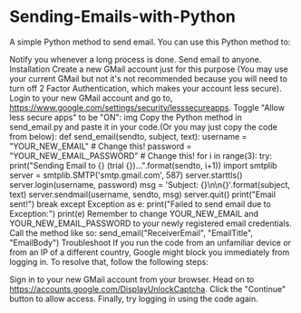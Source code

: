 # Sending-Emails-with-Python
A simple Python method to send email. You can use this Python method to:

Notify you whenever a long process is done.
Send email to anyone.
Installation
Create a new GMail account just for this purpose (You may use your current GMail but not it's not recommended because you will need to turn off 2 Factor Authentication, which makes your account less secure).
Login to your new GMail account and go to, https://www.google.com/settings/security/lesssecureapps.
Toggle "Allow less secure apps" to be "ON": img
Copy the Python method in send_email.py and paste it in your code.(Or you may just copy the code from below):
def send_email(sendto, subject, text):
    username = "YOUR_NEW_EMAIL" # Change this!
    password = "YOUR_NEW_EMAIL_PASSWORD" # Change this!
    for i in range(3):
        try:
            print("Sending Email to {} (trial {})...".format(sendto, i+1))
            import smtplib
            server = smtplib.SMTP('smtp.gmail.com', 587)
            server.starttls()
            server.login(username, password)
            msg = 'Subject: {}\n\n{}'.format(subject, text)
            server.sendmail(username, sendto, msg)
            server.quit()
            print("Email sent!")
            break
        except Exception as e:
            print("Failed to send email due to Exception:")
            print(e)
Remember to change YOUR_NEW_EMAIL and YOUR_NEW_EMAIL_PASSWORD to your newly registered email credentials.
Call the method like so:
send_email("ReceiverEmail", "EmailTitle", "EmailBody")
Troubleshoot
If you run the code from an unfamiliar device or from an IP of a different country, Google might block you immediately from logging in. To resolve that, follow the following steps:

Sign in to your new GMail account from your browser.
Head on to https://accounts.google.com/DisplayUnlockCaptcha.
Click the "Continue" button to allow access.
Finally, try logging in using the code again.
